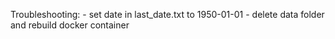 Troubleshooting:
    - set date in last_date.txt to 1950-01-01
    - delete data folder and rebuild docker container